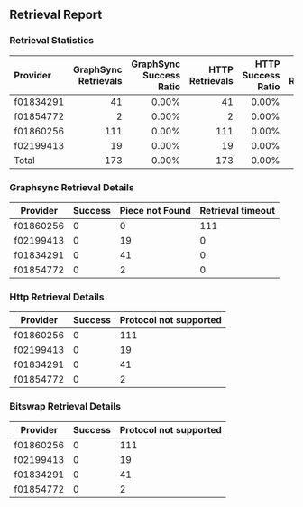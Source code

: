 ## Retrieval Report
### Retrieval Statistics
| Provider  | GraphSync Retrievals | GraphSync Success Ratio | HTTP Retrievals | HTTP Success Ratio | Bitswap Retrievals | Bitswap Success Ratio |
| :-------- | -------------------: | ----------------------: | --------------: | -----------------: | -----------------: | --------------------: |
| f01834291 |                   41 |                   0.00% |              41 |              0.00% |                 41 |                 0.00% |
| f01854772 |                    2 |                   0.00% |               2 |              0.00% |                  2 |                 0.00% |
| f01860256 |                  111 |                   0.00% |             111 |              0.00% |                111 |                 0.00% |
| f02199413 |                   19 |                   0.00% |              19 |              0.00% |                 19 |                 0.00% |
| Total     |                  173 |                   0.00% |             173 |              0.00% |                173 |                 0.00% |

### Graphsync Retrieval Details
| Provider  | Success | Piece not Found | Retrieval timeout |
| --------- | ------- | --------------- | ----------------- |
| f01860256 | 0       | 0               | 111               |
| f02199413 | 0       | 19              | 0                 |
| f01834291 | 0       | 41              | 0                 |
| f01854772 | 0       | 2               | 0                 |

### Http Retrieval Details
| Provider  | Success | Protocol not supported |
| --------- | ------- | ---------------------- |
| f01860256 | 0       | 111                    |
| f02199413 | 0       | 19                     |
| f01834291 | 0       | 41                     |
| f01854772 | 0       | 2                      |

### Bitswap Retrieval Details
| Provider  | Success | Protocol not supported |
| --------- | ------- | ---------------------- |
| f01860256 | 0       | 111                    |
| f02199413 | 0       | 19                     |
| f01834291 | 0       | 41                     |
| f01854772 | 0       | 2                      |
